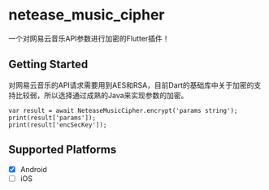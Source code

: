 # netease_music_cipher

一个对网易云音乐API参数进行加密的Flutter插件！

## Getting Started

对网易云音乐的API请求需要用到AES和RSA，目前Dart的基础库中关于加密的支持比较弱，所以选择通过成熟的Java来实现参数的加密。

```
var result = await NeteaseMusicCipher.encrypt('params string');
print(result['params']);
print(result['encSecKey']);
```

## Supported Platforms

- [x] Android
- [ ] iOS
